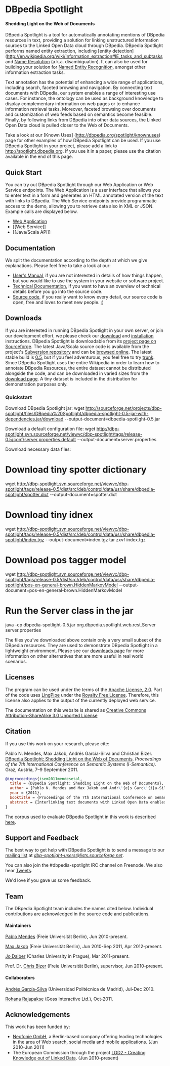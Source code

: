 # DBpedia Spotlight
#### Shedding Light on the Web of Documents

DBpedia Spotlight is a tool for automatically annotating mentions of DBpedia resources in text, providing a solution for linking unstructured information sources to the Linked Open Data cloud through DBpedia. DBpedia Spotlight performs named entity extraction, including [entity detection](http://en.wikipedia.org/wiki/Information_extraction#IE_tasks_and_subtasks and [Name Resolution](http://en.wikipedia.org/wiki/Name_resolution#Name_resolution_in_semantics_and_text_extraction) (a.k.a. disambiguation). It can also be used for building your solution for [Named Entity Recognition](http://en.wikipedia.org/wiki/Named_entity_recognition), amongst other information extraction tasks.

Text annotation has the potential of enhancing a wide range of applications, including search, faceted browsing and navigation. By connecting text documents with DBpedia, our system enables a range of interesting use cases. For instance, the ontology can be used as background knowledge to display complementary information on web pages or to enhance information retrieval tasks. Moreover, faceted browsing over documents and customization of web feeds based on semantics become feasible. Finally, by following links from DBpedia into other data sources, the Linked Open Data cloud is pulled closer to the Web of Documents.

Take a look at our [Known Uses] (http://dbpedia.org/spotlight/knownuses) page for other examples of how DBpedia Spotlight can be used. If you use DBpedia Spotlight in your project, please add a link to http://spotlight.dbpedia.org. If you use it in a paper, please use the citation available in the end of this page.

## Quick Start
You can try out DBpedia Spotlight through our Web Application or Web Service endpoints. The Web Application is a user interface that allows you to enter text in a form and generates an HTML annotated version of the text with links to DBpedia. The Web Service endpoints provide programmatic access to the demo, allowing you to retrieve data also in XML or JSON. Example calls are displayed below.

  * [Web Application](http://spotlight.dbpedia.org/demo/)
  * [[Web Service]]
  * [[Java/Scala API]]

## Documentation

We split the documentation according to the depth at which we give explanations. Please feel free to take a look at our:
  * [User's Manual](http://dbpedia.org/spotlight/usersmanual), if you are not interested in details of how things happen, but you would like to use the system in your website or software project.
  * [Technical Documentation](http://dbpedia.org/spotlight/technicaldocumentation), if you want to have an overview of technical details before you go into the source code.
  * [Source code](http://sourceforge.net/projects/dbp-spotlight/), if you really want to know every detail, our source code is open, free and loves to meet new people. ;)


## Downloads

If you are interested in running DBpedia Spotlight in your own server, or join our development effort, we please check our [download](http://dbpedia.org/spotlight/downloads) and [installation](http://dbpedia.org/spotlight/installation) instructions. DBpedia Spotlight is downloadable from its [project page on Sourceforge](http://sourceforge.net/projects/dbp-spotlight/). The latest Java/Scala source code is available from the project's [Subversion repository](https://sourceforge.net/scm/?type=svn&group_id=399595) and can be [browsed online](http://dbp-spotlight.svn.sourceforge.net/viewvc/dbp-spotlight/). The latest stable build is [0.5](http://dbp-spotlight.svn.sourceforge.net/viewvc/dbp-spotlight/tags/release-0.5/), but if you feel adventurous, you feel free to try [trunk](http://dbp-spotlight.svn.sourceforge.net/viewvc/dbp-spotlight/trunk). Since DBpedia Spotlight uses the entire Wikipedia in order to learn how to annotate DBpedia Resources, the entire dataset cannot be distributed alongside the code, and can be downloaded in varied sizes from the [download page](http://dbpedia.org/spotlight/downloads). A tiny dataset is included in the distribution for demonstration purposes only.

### Quickstart

Download DBpedia Spotlight jar:
  wget http://sourceforge.net/projects/dbp-spotlight/files/DBpedia%20Spotlight/dbpedia-spotlight-0.5-jar-with-dependencies.jar/download --output-document=dbpedia-spotlight-0.5.jar

Download a default configuration file:
  wget http://dbp-spotlight.svn.sourceforge.net/viewvc/dbp-spotlight/tags/release-0.5/conf/server.properties.default --output-document=server.properties

Download necessary data files:
  # Download tiny spotter dictionary
  wget http://dbp-spotlight.svn.sourceforge.net/viewvc/dbp-spotlight/tags/release-0.5/dist/src/deb/control/data/usr/share/dbpedia-spotlight/spotter.dict --output-document=spotter.dict
  # Download tiny idnex
  wget http://dbp-spotlight.svn.sourceforge.net/viewvc/dbp-spotlight/tags/release-0.5/dist/src/deb/control/data/usr/share/dbpedia-spotlight/index.tgz --output-document=index.tgz
  tar zxvf index.tgz
  # Download pos tagger model
  wget http://dbp-spotlight.svn.sourceforge.net/viewvc/dbp-spotlight/tags/release-0.5/dist/src/deb/control/data/usr/share/dbpedia-spotlight/pos-en-general-brown.HiddenMarkovModel --output-document=pos-en-general-brown.HiddenMarkovModel
  # Run the Server class in the jar
  java -cp dbpedia-spotlight-0.5.jar org.dbpedia.spotlight.web.rest.Server server.properties

The files you've downloaded above contain only a very small subset of the DBpedia resources. They are used to demonstrate DBpedia Spotlight in a lightweight environment. Please see our [downloads page](http://dbpedia.org/spotlight/downloads) for more information on other alternatives that are more useful in real world scenarios.

## Licenses

The program can be used under the terms of the [Apache License, 2.0](http://www.apache.org/licenses/LICENSE-2.0.html).
Part of the code uses [LingPipe](http://alias-i.com/lingpipe/) under the [Royalty Free License](http://alias-i.com/lingpipe/licenses/lingpipe-license-1.txt). Therefore, this license also applies to the output of the currently deployed web service.

The documentation on this website is shared as [Creative Commons Attribution-ShareAlike 3.0 Unported License](http://en.wikipedia.org/wiki/Wikipedia:Text_of_Creative_Commons_Attribution-ShareAlike_3.0_Unported_License)

## Citation

If you use this work on your research, please cite:

Pablo N. Mendes, Max Jakob, Andrés García-Silva and Christian Bizer. [DBpedia Spotlight: Shedding Light on the Web of Documents](http://www.wiwiss.fu-berlin.de/en/institute/pwo/bizer/research/publications/Mendes-Jakob-GarciaSilva-Bizer-DBpediaSpotlight-ISEM2011.pdf). *Proceedings of the 7th International Conference on Semantic Systems (I-Semantics)*. Graz, Austria, 7–9 September 2011. 

```bibtex
@inproceedings{isem2011mendesetal,
  title = {DBpedia Spotlight: Shedding Light on the Web of Documents},
  author = {Pablo N. Mendes and Max Jakob and Andr\'{e}s Garc\'{i}a-Silva and Christian Bizer},
  year = {2011},
  booktitle = {Proceedings of the 7th International Conference on Semantic Systems (I-Semantics)},
  abstract = {Interlinking text documents with Linked Open Data enables the Web of Data to be used as background knowledge within document-oriented applications such as search and faceted browsing. As a step towards interconnecting the Web of Documents with the Web of Data, we developed DBpedia Spotlight, a system for automatically annotating text documents with DBpedia URIs. DBpedia Spotlight allows users to configure the annotations to their specific needs through the DBpedia Ontology and quality measures such as prominence, topical pertinence, contextual ambiguity and disambiguation confidence. We compare our approach with the state of the art in disambiguation, and evaluate our results in light of three baselines and six publicly available annotation systems, demonstrating the competitiveness of our system. DBpedia Spotlight is shared as open source and deployed as a Web Service freely available for public use.}
}
```

The corpus used to evaluate DBpedia Spotlight in this work is described [here](http://wiki.dbpedia.org/spotlight/evaluation).

## Support and Feedback
The best way to get help with DBpedia Spotlight is to send a message to our [mailing list](https://lists.sourceforge.net/mailman/listinfo/dbp-spotlight-users) at *dbp-spotlight-users@lists.sourceforge.net*.

You can also join the #dbpedia-spotlight IRC channel on Freenode. We also hear [Tweets](http://search.twitter.com/search.atom?q=+dbpedia+spotlight).

We'd love if you gave us some feedback.



## Team

The DBpedia Spotlight team includes the names cited below. Individual contributions are acknowledged in the source code and publications.

#### Maintainers
[Pablo Mendes](http://www.wiwiss.fu-berlin.de/en/institute/pwo/bizer/team/MendesPablo.html) (Freie Universität Berlin), Jun 2010-present.

[Max Jakob](http://www.wiwiss.fu-berlin.de/en/institute/pwo/bizer/team/JakobMax.html) (Freie Universität Berlin), Jun 2010-Sep 2011, Apr 2012-present.

[Jo Daiber](http://jodaiber.de/) (Charles University in Prague), Mar 2011-present.

Prof. Dr. [Chris Bizer](http://www.wiwiss.fu-berlin.de/en/institute/pwo/bizer/team/BizerChristian.html) (Freie Universität Berlin),  supervisor, Jun 2010-present.

#### Collaborators
[Andrés García-Silva](http://grafias.dia.fi.upm.es/Sem4Tags/about.html) (Universidad Politécnica de Madrid), Jul-Dec 2010.

[Rohana Rajapakse](http://www.linkedin.com/pub/rohana-rajapakse/3/9a1/8) (Goss Interactive Ltd.), Oct-2011.


## Acknowledgements

This work has been funded by:
  * [Neofonie GmbH](http://www.neofonie.de/), a Berlin-based company offering leading technologies in the area of Web search, social media and mobile applications. (Jun 2010-Jun 2011)
  * The European Commission through the project [LOD2 - Creating Knowledge out of Linked Data](http://lod2.eu/). (Jun 2010-present)
